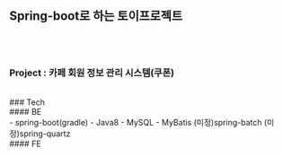 ## Spring-boot로 하는 토이프로젝트
<br><br>
### Project : 카페 회원 정보 관리 시스템(쿠폰)
<br>
### Tech 
<br>
#### BE
<br>
- spring-boot(gradle)
- Java8
- MySQL
- MyBatis
(미정)spring-batch
(미정)spring-quartz
<br>
#### FE
